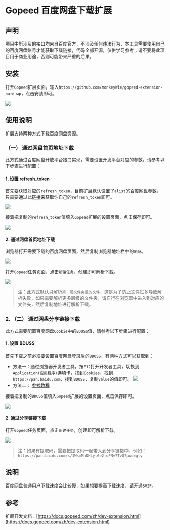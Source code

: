 # Gopeed 百度网盘下载扩展

## 声明

项目中所涉及的接口均来自百度官方，不涉及任何违法行为，本工具需要使用自己的百度网盘账号才能获取下载链接，代码全部开源，仅供学习参考；请不要将此项目用于商业用途，否则可能带来严重的后果。

## 安装

打开`Gopeed`扩展页面，输入`https://github.com/monkeyWie/gopeed-extension-baiduwp`，点击安装即可。

![](image/install.gif)

## 使用说明

扩展支持两种方式下载百度网盘资源。

### （一） 通过网盘首页地址下载

此方式通过百度网盘开放平台接口实现，需要设置开发平台对应的参数，请参考以下步骤进行配置：

#### 1. 设置 refresh_token

首先要获取对应的`refresh_token`，目前扩展默认设置了`alist`的百度网盘参数，只需要通过此[链接](https://openapi.baidu.com/oauth/2.0/authorize?response_type=code&client_id=iYCeC9g08h5vuP9UqvPHKKSVrKFXGa1v&redirect_uri=https://alist.nn.ci/tool/baidu/callback&scope=basic,netdisk&qrcode=1)来获取你自己的`refresh_token`即可。

![](image/get-refresh-token.png)

接着把复制的`refresh_token`值填入`Gopeed`扩展的设置页面，点击保存即可。

![](image/set-refresh-token.gif)

#### 2. 通过网盘首页地址下载

浏览器打开需要下载的百度网盘页面，然后复制浏览器地址栏中的`地址`。

![](image/get-home-url.png)

打开`Gopeed`任务页面，点击`新建任务`，创建即可解析下载。

![](image/open-create.gif)

> 注：此方式默认只解析`第一层文件夹里的文件`，这是为了防止文件过多导致解析失败，如果需要解析更多层级的文件夹，请自行在浏览器中进入到对应的文件夹，然后复制地址进行解析下载。

### 2. （二） 通过网盘分享链接下载

此方式需要配置百度网盘`Cookie`中的`BDUSS`值，请参考以下步骤进行配置：

#### 1. 设置 BDUSS

首先下载之前必须要设置百度网盘登录后的`BDUSS`，有两种方式可以获取到：

- 方法一：通过浏览器开发者工具，按`F12`打开开发者工具，切换到`Application(应用程序)`选项卡，找到`Cookies`，找到`https://pan.baidu.com`，找到`BDUSS`，复制`Value`的值即可。
  ![](image/get-bduss.png)
- 方法二： [参考教程](http://pandownload.net/faq/cookie.html)

接着把复制的`BDUSS`值填入`Gopeed`扩展的设置页面，点击保存即可。

![](image/set-bduss.gif)

#### 2. 通过分享链接下载

打开`Gopeed`任务页面，点击`新建任务`，创建即可解析下载。

![](image/share-create.gif)

> 注：如果有提取码，需要把提取码一起带入到分享链接中，例如：`https://pan.baidu.com/s/1WsmMhDHLyt6e2-oPNv7TvQ?pwd=gty`

## 说明

百度网盘普通用户下载速度会比较慢，如果想要提高下载速度，请开通`SVIP`。

## 参考

扩展开发文档：[https://docs.gopeed.com/zh/dev-extension.html](https://docs.gopeed.com/zh/dev-extension.html)
